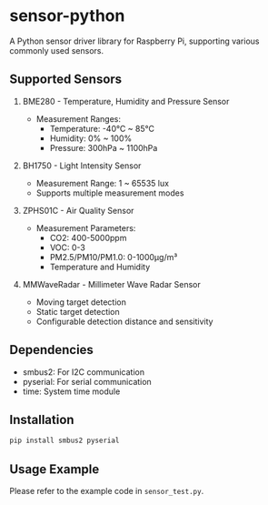 # sensor-python

A Python sensor driver library for Raspberry Pi, supporting various commonly used sensors.

## Supported Sensors

1. BME280 - Temperature, Humidity and Pressure Sensor
   - Measurement Ranges:
     - Temperature: -40°C ~ 85°C
     - Humidity: 0% ~ 100%
     - Pressure: 300hPa ~ 1100hPa

2. BH1750 - Light Intensity Sensor
   - Measurement Range: 1 ~ 65535 lux
   - Supports multiple measurement modes

3. ZPHS01C - Air Quality Sensor
   - Measurement Parameters:
     - CO2: 400-5000ppm
     - VOC: 0-3
     - PM2.5/PM10/PM1.0: 0-1000μg/m³
     - Temperature and Humidity

4. MMWaveRadar - Millimeter Wave Radar Sensor
   - Moving target detection
   - Static target detection
   - Configurable detection distance and sensitivity

## Dependencies

- smbus2: For I2C communication
- pyserial: For serial communication
- time: System time module

## Installation

```bash
pip install smbus2 pyserial
```

## Usage Example

Please refer to the example code in `sensor_test.py`.
